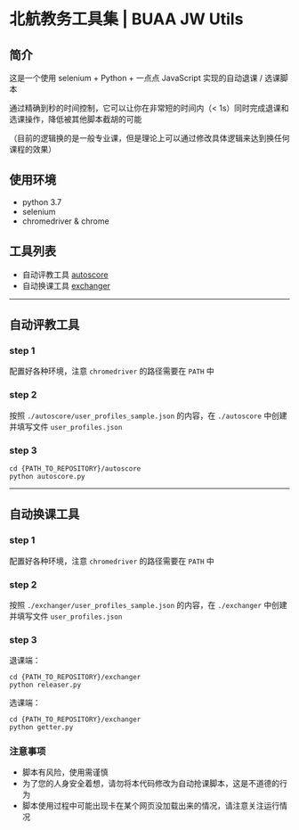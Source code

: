 # 北航教务工具集 | BUAA JW Utils

## 简介

这是一个使用 selenium + Python + 一点点 JavaScript 实现的自动退课 / 选课脚本

通过精确到秒的时间控制，它可以让你在非常短的时间内（< 1s）同时完成退课和选课操作，降低被其他脚本截胡的可能

（目前的逻辑换的是一般专业课，但是理论上可以通过修改具体逻辑来达到换任何课程的效果）

## 使用环境

- python 3.7
- selenium
- chromedriver & chrome

## 工具列表

- 自动评教工具 [autoscore](https://github.com/APassbyDreg/BUAA_JW_utils/tree/master/autoscore)
- 自动换课工具 [exchanger](https://github.com/APassbyDreg/BUAA_JW_utils/tree/master/exchanger)

---

## 自动评教工具

### step 1

配置好各种环境，注意 `chromedriver` 的路径需要在 `PATH` 中

### step 2

按照 `./autoscore/user_profiles_sample.json` 的内容，在 `./autoscore` 中创建并填写文件 `user_profiles.json`

### step 3

```shell
cd {PATH_TO_REPOSITORY}/autoscore
python autoscore.py
```

---

## 自动换课工具

### step 1

配置好各种环境，注意 `chromedriver` 的路径需要在 `PATH` 中

### step 2

按照 `./exchanger/user_profiles_sample.json` 的内容，在 `./exchanger` 中创建并填写文件 `user_profiles.json`

### step 3

退课端：

```shell
cd {PATH_TO_REPOSITORY}/exchanger
python releaser.py
```

选课端：

```shell
cd {PATH_TO_REPOSITORY}/exchanger
python getter.py
```

### 注意事项

- 脚本有风险，使用需谨慎
- 为了您的人身安全着想，请勿将本代码修改为自动抢课脚本，这是不道德的行为
- 脚本使用过程中可能出现卡在某个网页没加载出来的情况，请注意关注运行情况
